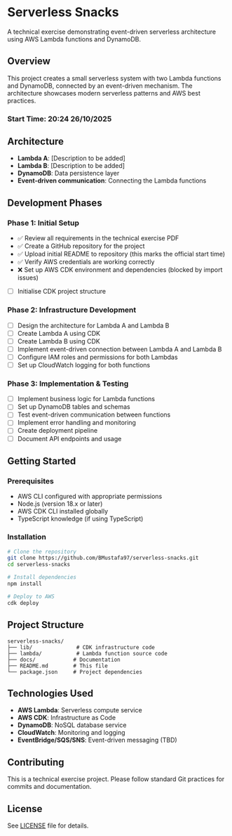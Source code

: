 # Serverless Snacks

A technical exercise demonstrating event-driven serverless architecture using AWS Lambda functions and DynamoDB.

## Overview

This project creates a small serverless system with two Lambda functions and DynamoDB, connected by an event-driven mechanism. The architecture showcases modern serverless patterns and AWS best practices.

### Start Time: 20:24 26/10/2025

## Architecture

- **Lambda A**: [Description to be added]
- **Lambda B**: [Description to be added]
- **DynamoDB**: Data persistence layer
- **Event-driven communication**: Connecting the Lambda functions

## Development Phases

### Phase 1: Initial Setup

- ✅ Review all requirements in the technical exercise PDF
- ✅ Create a GitHub repository for the project
- ✅ Upload initial README to repository (this marks the official start time)
- ✅ Verify AWS credentials are working correctly
- ❌ Set up AWS CDK environment and dependencies (blocked by import issues)
- [ ] Initialise CDK project structure

### Phase 2: Infrastructure Development

- [ ] Design the architecture for Lambda A and Lambda B
- [ ] Create Lambda A using CDK
- [ ] Create Lambda B using CDK
- [ ] Implement event-driven connection between Lambda A and Lambda B
- [ ] Configure IAM roles and permissions for both Lambdas
- [ ] Set up CloudWatch logging for both functions

### Phase 3: Implementation & Testing

- [ ] Implement business logic for Lambda functions
- [ ] Set up DynamoDB tables and schemas
- [ ] Test event-driven communication between functions
- [ ] Implement error handling and monitoring
- [ ] Create deployment pipeline
- [ ] Document API endpoints and usage

## Getting Started

### Prerequisites

- AWS CLI configured with appropriate permissions
- Node.js (version 18.x or later)
- AWS CDK CLI installed globally
- TypeScript knowledge (if using TypeScript)

### Installation

```bash
# Clone the repository
git clone https://github.com/BMustafa97/serverless-snacks.git
cd serverless-snacks

# Install dependencies
npm install

# Deploy to AWS
cdk deploy
```

## Project Structure

```
serverless-snacks/
├── lib/              # CDK infrastructure code
├── lambda/           # Lambda function source code
├── docs/            # Documentation
├── README.md        # This file
└── package.json     # Project dependencies
```

## Technologies Used

- **AWS Lambda**: Serverless compute service
- **AWS CDK**: Infrastructure as Code
- **DynamoDB**: NoSQL database service
- **CloudWatch**: Monitoring and logging
- **EventBridge/SQS/SNS**: Event-driven messaging (TBD)

## Contributing

This is a technical exercise project. Please follow standard Git practices for commits and documentation.

## License

See [LICENSE](LICENSE) file for details.